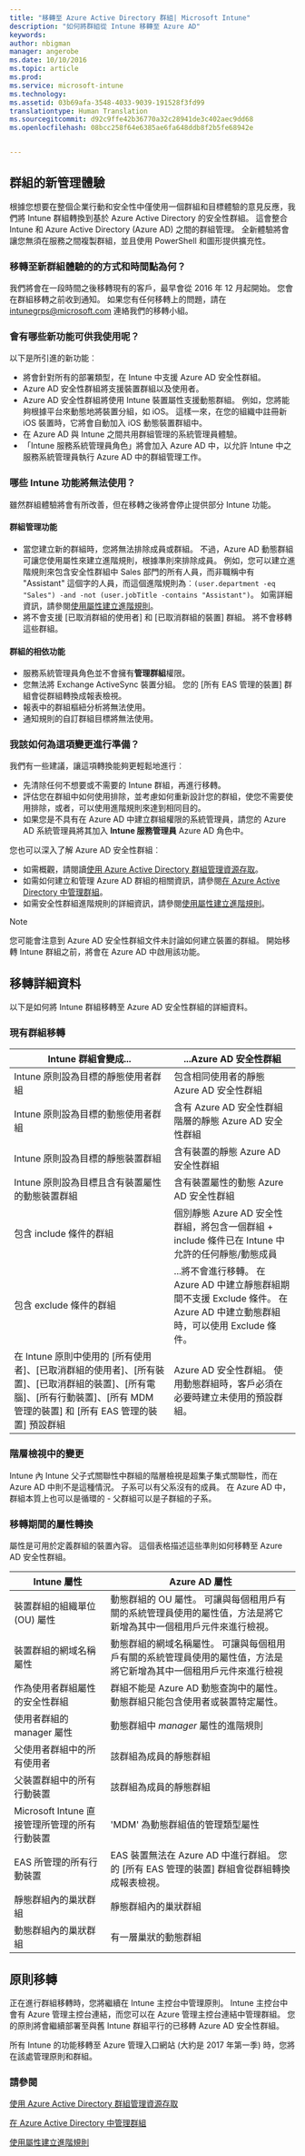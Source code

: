 ```yaml
---
title: "移轉至 Azure Active Directory 群組| Microsoft Intune"
description: "如何將群組從 Intune 移轉至 Azure AD"
keywords: 
author: nbigman
manager: angerobe
ms.date: 10/10/2016
ms.topic: article
ms.prod: 
ms.service: microsoft-intune
ms.technology: 
ms.assetid: 03b69afa-3548-4033-9039-191528f3fd99
translationtype: Human Translation
ms.sourcegitcommit: d92c9ffe42b36770a32c28941de3c402aec9dd68
ms.openlocfilehash: 08bcc258f64e6385ae6fa648ddb8f2b5fe68942e


---
```


## 群組的新管理體驗
    
根據您想要在整個企業行動和安全性中僅使用一個群組和目標體驗的意見反應，我們將 Intune 群組轉換到基於 Azure Active Directory 的安全性群組。 這會整合 Intune 和 Azure Active Directory (Azure AD) 之間的群組管理。 全新體驗將會讓您無須在服務之間複製群組，並且使用 PowerShell 和圖形提供擴充性。 

### 移轉至新群組體驗的的方式和時間點為何？
我們將會在一段時間之後移轉現有的客戶，最早會從 2016 年 12 月起開始。 您會在群組移轉之前收到通知。 如果您有任何移轉上的問題，請在 [intunegrps@microsoft.com](mailto:intunegrps@microsoft.com) 連絡我們的移轉小組。

### 會有哪些新功能可供我使用呢？
以下是所引進的新功能︰ 
 
-    將會針對所有的部署類型，在 Intune 中支援 Azure AD 安全性群組。 
-    Azure AD 安全性群組將支援裝置群組以及使用者。
-    Azure AD 安全性群組將使用 Intune 裝置屬性支援動態群組。 例如，您將能夠根據平台來動態地將裝置分組，如 iOS。 這樣一來，在您的組織中註冊新 iOS 裝置時，它將會自動加入 iOS 動態裝置群組中。
-    在 Azure AD 與 Intune 之間共用群組管理的系統管理員體驗。
- 「Intune 服務系統管理員角色」將會加入 Azure AD 中，以允許 Intune 中之服務系統管理員執行 Azure AD 中的群組管理工作。

 
### 哪些 Intune 功能將無法使用？
雖然群組體驗將會有所改善，但在移轉之後將會停止提供部分 Intune 功能。

#### 群組管理功能

-   當您建立新的群組時，您將無法排除成員或群組。 不過，Azure AD 動態群組可讓您使用屬性來建立進階規則，根據準則來排除成員。 例如，您可以建立進階規則來包含安全性群組中 Sales 部門的所有人員，而非職稱中有 "Assistant" 這個字的人員，而這個進階規則為︰`(user.department -eq "Sales") -and -not (user.jobTitle -contains "Assistant")`。 如需詳細資訊，請參閱[使用屬性建立進階規則](https://azure.microsoft.com/en-us/documentation/articles/active-directory-accessmanagement-groups-with-advanced-rules/)。
-   將不會支援 [已取消群組的使用者] 和 [已取消群組的裝置]  群組。 將不會移轉這些群組。

#### 群組的相依功能

-   服務系統管理員角色並不會擁有**管理群組**權限。
-   您無法將 Exchange ActiveSync 裝置分組。  您的 [所有 EAS 管理的裝置] 群組會從群組轉換成報表檢視。
-  報表中的群組樞紐分析將無法使用。
-  通知規則的自訂群組目標將無法使用。

### 我該如何為這項變更進行準備？
 我們有一些建議，讓這項轉換能夠更輕鬆地進行︰
 
- 先清除任何不想要或不需要的 Intune 群組，再進行移轉。
- 評估您在群組中如何使用排除，並考慮如何重新設計您的群組，使您不需要使用排除，或者，可以使用進階規則來達到相同目的。
-  如果您是不具有在 Azure AD 中建立群組權限的系統管理員，請您的 Azure AD 系統管理員將其加入 **Intune 服務管理員** Azure AD 角色中。

您也可以深入了解 Azure AD 安全性群組︰
-  如需概觀，請閱讀[使用 Azure Active Directory 群組管理資源存取](https://azure.microsoft.com/en-us/documentation/articles/active-directory-manage-groups/)。
-  如需如何建立和管理 Azure AD 群組的相關資訊，請參閱[在 Azure Active Directory 中管理群組](https://azure.microsoft.com/en-us/documentation/articles/active-directory-accessmanagement-manage-groups/)。
-  如需安全性群組進階規則的詳細資訊，請參閱[使用屬性建立進階規則](https://azure.microsoft.com/en-us/documentation/articles/active-directory-accessmanagement-groups-with-advanced-rules/)。

> [!NOTE]
您可能會注意到 Azure AD 安全性群組文件未討論如何建立裝置的群組。 開始移轉 Intune 群組之前，將會在 Azure AD 中啟用該功能。

## 移轉詳細資料
以下是如何將 Intune 群組移轉至 Azure AD 安全性群組的詳細資料。

### 現有群組移轉

| Intune 群組會變成...|...Azure AD 安全性群組|
|-----------------------------------------------------------------------|-------------------------------------------------------------|
|Intune 原則設為目標的靜態使用者群組|包含相同使用者的靜態 Azure AD 安全性群組|
|Intune 原則設為目標的動態使用者群組|含有 Azure AD 安全性群組階層的靜態 Azure AD 安全性群組|
|Intune 原則設為目標的靜態裝置群組|含有裝置的靜態 Azure AD 安全性群組|
|Intune 原則設為目標且含有裝置屬性的動態裝置群組|含有裝置屬性的動態 Azure AD 安全性群組|
|包含 include 條件的群組|個別靜態 Azure AD 安全性群組，將包含一個群組 + include 條件已在 Intune 中允許的任何靜態/動態成員|
|包含 exclude 條件的群組|...將不會進行移轉。 在 Azure AD 中建立靜態群組期間不支援 Exclude 條件。 在 Azure AD 中建立動態群組時，可以使用 Exclude 條件。|
|在 Intune 原則中使用的 [所有使用者]、[已取消群組的使用者]、[所有裝置]、[已取消群組的裝置]、[所有電腦]、[所有行動裝置]、[所有 MDM 管理的裝置] 和 [所有 EAS 管理的裝置] 預設群組  |Azure AD 安全性群組。 使用動態群組時，客戶必須在必要時建立未使用的預設群組。|

### 階層檢視中的變更
Intune 內 Intune 父子式關聯性中群組的階層檢視是超集子集式關聯性，而在 Azure AD 中則不是這種情況。 子系可以有父系沒有的成員。 在 Azure AD 中，群組本質上也可以是循環的 - 父群組可以是子群組的子系。

### 移轉期間的屬性轉換
屬性是可用於定義群組的裝置內容。 這個表格描述這些準則如何移轉至 Azure AD 安全性群組。

| Intune 屬性|Azure AD 屬性|
|-----------------------------------------------------------------------|-------------------------------------------------------------|
|裝置群組的組織單位 (OU) 屬性|動態群組的 OU 屬性。 可讓與每個租用戶有關的系統管理員使用的屬性值，方法是將它新增為其中一個租用戶元件來進行檢視。|
|裝置群組的網域名稱屬性|動態群組的網域名稱屬性。 可讓與每個租用戶有關的系統管理員使用的屬性值，方法是將它新增為其中一個租用戶元件來進行檢視|
|作為使用者群組屬性的安全性群組|群組不能是 Azure AD 動態查詢中的屬性。 動態群組只能包含使用者或裝置特定屬性。|
|使用者群組的 manager 屬性|動態群組中 *manager* 屬性的進階規則|
|父使用者群組中的所有使用者|該群組為成員的靜態群組|
|父裝置群組中的所有行動裝置|該群組為成員的靜態群組|
|Microsoft Intune 直接管理所管理的所有行動裝置|'MDM' 為動態群組值的管理類型屬性|
|EAS 所管理的所有行動裝置|EAS 裝置無法在 Azure AD 中進行群組。 您的 [所有 EAS 管理的裝置] 群組會從群組轉換成報表檢視。|
|靜態群組內的巢狀群組 |靜態群組內的巢狀群組|
|動態群組內的巢狀群組|有一層巢狀的動態群組|


## 原則移轉
正在進行群組移轉時，您將繼續在 Intune 主控台中管理原則。 Intune 主控台中會有 Azure 管理主控台連結，而您可以在 Azure 管理主控台連結中管理群組。 您的原則將會繼續部署至與舊 Intune 群組平行的已移轉 Azure AD 安全性群組。

所有 Intune 的功能移轉至 Azure 管理入口網站 (大約是 2017 年第一季) 時，您將在該處管理原則和群組。

     
### 請參閱
[使用 Azure Active Directory 群組管理資源存取](https://azure.microsoft.com/en-us/documentation/articles/active-directory-manage-groups/)

[在 Azure Active Directory 中管理群組](https://azure.microsoft.com/en-us/documentation/articles/active-directory-accessmanagement-manage-groups/)

[使用屬性建立進階規則](https://azure.microsoft.com/en-us/documentation/articles/active-directory-accessmanagement-groups-with-advanced-rules/)



<!--HONumber=Oct16_HO2-->


